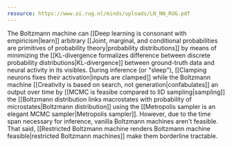 ```yaml
---
resource: https://www.ai.rug.nl/minds/uploads/LN_NN_RUG.pdf
---
```


The Boltzmann machine can [[Deep learning is consonant with empiricism|learn]] arbitrary [[Joint, marginal, and conditional probabilities are primitives of probability theory|probability distributions]] by means of minimizing the [[KL-divergence formalizes difference between discrete probability distributions|KL-divergence]] between ground-truth data and neural activity in its visibles. During inference (or "sleep"), [[Clamping neurons fixes their activation|inputs are clamped]] while the Boltzmann machine [[Creativity is based on search, not generation|confabulates]] an output over time by [[MCMC is feasibe compared to IID sampling|sampling]] the [[Boltzmann distribution links macrostates with probability of microstates|Boltzmann distribution]] using the [[Metropolis sampler is an elegant MCMC sampler|Metropolis sampler]]. However, due to the time span necessary for inference, vanilla Boltzmann machines aren't feasible. That said, [[Restricted Boltzmann machine renders Boltzmann machine feasible|restricted Boltzmann machines]] make them borderline tractable.